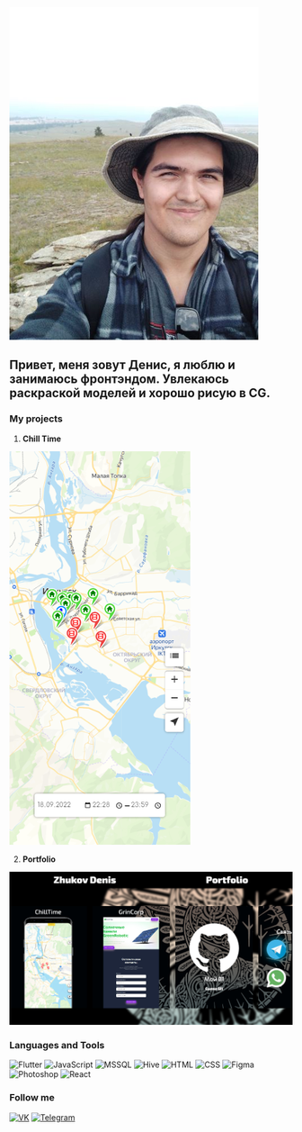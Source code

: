 ![Header](https://github.com/ZIzaGrand/ZizaGrand/blob/main/assets/photo_2022-09-10_10-52-14.jpg)

## Привет, меня зовут Денис, я люблю и занимаюсь фронтэндом. Увлекаюсь раскраской моделей и хорошо рисую в CG.

### My projects
1. __Chill Time__

![Header](https://github.com/ZIzaGrand/ZizaGrand/blob/main/assets/Снимок.PNG)

2. __Portfolio__

[![Header](https://github.com/ZIzaGrand/ZizaGrand/blob/main/assets/porfolio.PNG)](https://zhukovdenis.ru/)



### Languages and Tools
![Flutter](https://img.shields.io/badge/Python-000000?style=for-the-badge&logo=python)
![JavaScript](https://img.shields.io/badge/JavaScript-000000?style=for-the-badge&logo=JavaScript)
![MSSQL](https://img.shields.io/badge/MSSQL-000000?style=for-the-badge)
![Hive](https://img.shields.io/badge/Hive-000000?style=for-the-badge&logo=Hive)
![HTML](https://img.shields.io/badge/HTML-000000?style=for-the-badge&logo=HTML5)
![CSS](https://img.shields.io/badge/CSS-000000?style=for-the-badge&logo=)
![Figma](https://img.shields.io/badge/Figma-000000?style=for-the-badge&logo=Figma)
![Photoshop](https://img.shields.io/badge/Photoshop-000000?style=for-the-badge&logo=AdobePhotoshop)
![React](https://img.shields.io/badge/react-000000?style=for-the-badge&logo=react)

### Follow me
[![VK](https://img.shields.io/badge/VK-000000?style=for-the-badge&logo=VK)](https://vk.com/feed)
[![Telegram](https://img.shields.io/badge/Telegram-000000?style=for-the-badge&logo=Telegram)](https://t.me/ZizaGrand)
